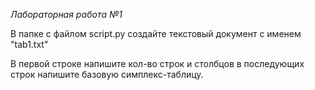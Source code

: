 *Лабораторная работа №1*

В папке с файлом script.py создайте текстовый документ с именем "tab1.txt"

В первой строке напишите кол-во строк и столбцов
в последующих строк напишите базовую симплекс-таблицу.
